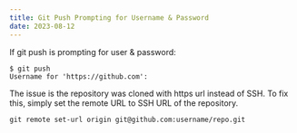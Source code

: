 ```yaml
---
title: Git Push Prompting for Username & Password
date: 2023-08-12
---
```


If git push is prompting for user & password:

```
$ git push
Username for 'https://github.com':
```
The issue is the repository was cloned with https url instead of SSH. To fix this, simply set the remote URL to SSH URL of the repository.

```
git remote set-url origin git@github.com:username/repo.git
```